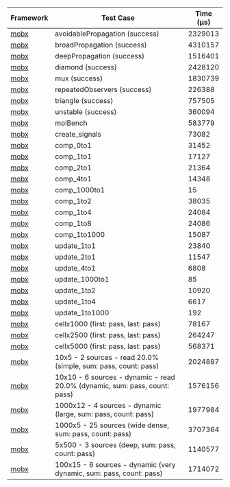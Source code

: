 | Framework | Test Case | Time (μs) |
| --- | --- | --- |
| [mobx](https://github.com/mobxjs/mobx.dart) | avoidablePropagation (success) | 2329013 |
| [mobx](https://github.com/mobxjs/mobx.dart) | broadPropagation (success) | 4310157 |
| [mobx](https://github.com/mobxjs/mobx.dart) | deepPropagation (success) | 1516401 |
| [mobx](https://github.com/mobxjs/mobx.dart) | diamond (success) | 2428120 |
| [mobx](https://github.com/mobxjs/mobx.dart) | mux (success) | 1830739 |
| [mobx](https://github.com/mobxjs/mobx.dart) | repeatedObservers (success) | 226388 |
| [mobx](https://github.com/mobxjs/mobx.dart) | triangle (success) | 757505 |
| [mobx](https://github.com/mobxjs/mobx.dart) | unstable (success) | 360094 |
| [mobx](https://github.com/mobxjs/mobx.dart) | molBench | 583779 |
| [mobx](https://github.com/mobxjs/mobx.dart) | create_signals | 73082 |
| [mobx](https://github.com/mobxjs/mobx.dart) | comp_0to1 | 31452 |
| [mobx](https://github.com/mobxjs/mobx.dart) | comp_1to1 | 17127 |
| [mobx](https://github.com/mobxjs/mobx.dart) | comp_2to1 | 21364 |
| [mobx](https://github.com/mobxjs/mobx.dart) | comp_4to1 | 14348 |
| [mobx](https://github.com/mobxjs/mobx.dart) | comp_1000to1 | 15 |
| [mobx](https://github.com/mobxjs/mobx.dart) | comp_1to2 | 38035 |
| [mobx](https://github.com/mobxjs/mobx.dart) | comp_1to4 | 24084 |
| [mobx](https://github.com/mobxjs/mobx.dart) | comp_1to8 | 24086 |
| [mobx](https://github.com/mobxjs/mobx.dart) | comp_1to1000 | 15087 |
| [mobx](https://github.com/mobxjs/mobx.dart) | update_1to1 | 23840 |
| [mobx](https://github.com/mobxjs/mobx.dart) | update_2to1 | 11547 |
| [mobx](https://github.com/mobxjs/mobx.dart) | update_4to1 | 6808 |
| [mobx](https://github.com/mobxjs/mobx.dart) | update_1000to1 | 85 |
| [mobx](https://github.com/mobxjs/mobx.dart) | update_1to2 | 10920 |
| [mobx](https://github.com/mobxjs/mobx.dart) | update_1to4 | 6617 |
| [mobx](https://github.com/mobxjs/mobx.dart) | update_1to1000 | 192 |
| [mobx](https://github.com/mobxjs/mobx.dart) | cellx1000 (first: pass, last: pass) | 78167 |
| [mobx](https://github.com/mobxjs/mobx.dart) | cellx2500 (first: pass, last: pass) | 264247 |
| [mobx](https://github.com/mobxjs/mobx.dart) | cellx5000 (first: pass, last: pass) | 568371 |
| [mobx](https://github.com/mobxjs/mobx.dart) | 10x5 - 2 sources - read 20.0% (simple, sum: pass, count: pass) | 2024897 |
| [mobx](https://github.com/mobxjs/mobx.dart) | 10x10 - 6 sources - dynamic - read 20.0% (dynamic, sum: pass, count: pass) | 1576156 |
| [mobx](https://github.com/mobxjs/mobx.dart) | 1000x12 - 4 sources - dynamic (large, sum: pass, count: pass) | 1977984 |
| [mobx](https://github.com/mobxjs/mobx.dart) | 1000x5 - 25 sources (wide dense, sum: pass, count: pass) | 3707364 |
| [mobx](https://github.com/mobxjs/mobx.dart) | 5x500 - 3 sources (deep, sum: pass, count: pass) | 1140577 |
| [mobx](https://github.com/mobxjs/mobx.dart) | 100x15 - 6 sources - dynamic (very dynamic, sum: pass, count: pass) | 1714072 |

